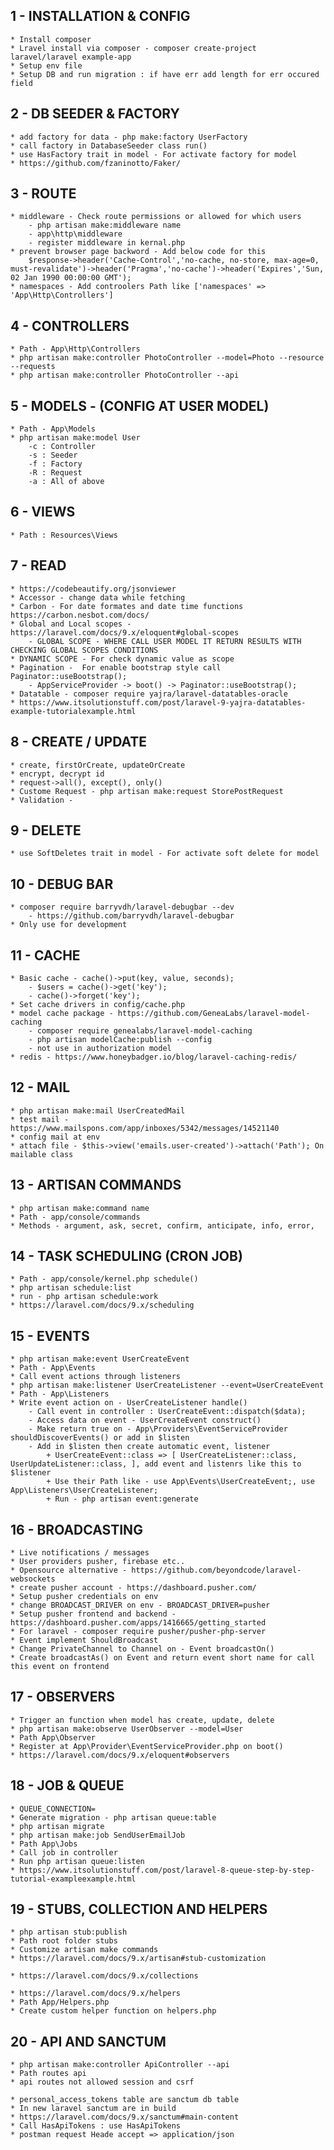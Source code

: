 
1 - INSTALLATION & CONFIG
-------------------------
	* Install composer 
	* Lravel install via composer - composer create-project laravel/laravel example-app
	* Setup env file
	* Setup DB and run migration : if have err add length for err occured field

2 - DB SEEDER & FACTORY
-----------------------
	* add factory for data - php make:factory UserFactory
	* call factory in DatabaseSeeder class run() 
	* use HasFactory trait in model - For activate factory for model
	* https://github.com/fzaninotto/Faker/

3 - ROUTE
---------
	* middleware - Check route permissions or allowed for which users
		- php artisan make:middleware name
		- app\http\middleware
		- register middleware in kernal.php 
	* prevent browser page backword - Add below code for this 
		$response->header('Cache-Control','no-cache, no-store, max-age=0, must-revalidate')->header('Pragma','no-cache')->header('Expires','Sun, 02 Jan 1990 00:00:00 GMT'); 
	* namespaces - Add controolers Path like ['namespaces' => 'App\Http\Controllers']

4 - CONTROLLERS
---------------
	* Path - App\Http\Controllers
	* php artisan make:controller PhotoController --model=Photo --resource --requests
	* php artisan make:controller PhotoController --api

5 - MODELS - (CONFIG AT USER MODEL)
----------
	* Path - App\Models
	* php artisan make:model User
		-c : Controller
		-s : Seeder
		-f : Factory
		-R : Request
		-a : All of above

6 - VIEWS
---------
	* Path : Resources\Views

7 - READ
--------
	* https://codebeautify.org/jsonviewer
	* Accessor - change data while fetching 
	* Carbon - For date formates and date time functions https://carbon.nesbot.com/docs/
	* Global and Local scopes - https://laravel.com/docs/9.x/eloquent#global-scopes
		- GLOBAL SCOPE - WHERE CALL USER MODEL IT RETURN RESULTS WITH CHECKING GLOBAL SCOPES CONDITIONS
	* DYNAMIC SCOPE - For check dynamic value as scope
	* Pagination -  For enable bootstrap style call Paginator::useBootstrap();
		- AppServiceProvider -> boot() -> Paginator::useBootstrap();
	* Datatable - composer require yajra/laravel-datatables-oracle
    * https://www.itsolutionstuff.com/post/laravel-9-yajra-datatables-example-tutorialexample.html

8 - CREATE / UPDATE
----------
	* create, firstOrCreate, updateOrCreate
	* encrypt, decrypt id
	* request->all(), except(), only()
	* Custome Request - php artisan make:request StorePostRequest
	* Validation - 

9 - DELETE
----------
	* use SoftDeletes trait in model - For activate soft delete for model

10 - DEBUG BAR
--------------
    * composer require barryvdh/laravel-debugbar --dev
        - https://github.com/barryvdh/laravel-debugbar
    * Only use for development

11 - CACHE
----------
    * Basic cache - cache()->put(key, value, seconds);
        - $users = cache()->get('key');
        - cache()->forget('key');
    * Set cache drivers in config/cache.php
    * model cache package - https://github.com/GeneaLabs/laravel-model-caching
        - composer require genealabs/laravel-model-caching
        - php artisan modelCache:publish --config
        - not use in authorization model
    * redis - https://www.honeybadger.io/blog/laravel-caching-redis/

12 - MAIL
---------
    * php artisan make:mail UserCreatedMail
    * test mail - https://www.mailspons.com/app/inboxes/5342/messages/14521140
    * config mail at env
    * attach file - $this->view('emails.user-created')->attach('Path'); On mailable class

13 - ARTISAN COMMANDS
---------------------
	* php artisan make:command name
    * Path - app/console/commands
    * Methods - argument, ask, secret, confirm, anticipate, info, error, 

14 - TASK SCHEDULING (CRON JOB)
--------------------
    * Path - app/console/kernel.php schedule()
    * php artisan schedule:list
    * run - php artisan schedule:work
    * https://laravel.com/docs/9.x/scheduling

15 - EVENTS
-----------
	* php artisan make:event UserCreateEvent
    * Path - App\Events
    * Call event actions through listeners
    * php artisan make:listener UserCreateListener --event=UserCreateEvent
    * Path - App\Listeners
    * Write event action on - UserCreateListener handle()
        - Call event in controller : UserCreateEvent::dispatch($data);
        - Access data on event - UserCreateEvent construct()
        - Make return true on - App\Providers\EventServiceProvider shouldDiscoverEvents() or add in $listen
        - Add in $listen then create automatic event, listener
            + UserCreateEvent::class => [ UserCreateListener::class, UserUpdateListener::class, ], add event and listenrs like this to $listener
            + Use their Path like - use App\Events\UserCreateEvent;, use App\Listeners\UserCreateListener;
            + Run - php artisan event:generate

16 - BROADCASTING
-----------------
    * Live notifications / messages
    * User providers pusher, firebase etc..
    * Opensource alternative - https://github.com/beyondcode/laravel-websockets
    * create pusher account - https://dashboard.pusher.com/
    * Setup pusher credentials on env
    * change BROADCAST_DRIVER on env - BROADCAST_DRIVER=pusher
    * Setup pusher frontend and backend - https://dashboard.pusher.com/apps/1416665/getting_started
    * For laravel - composer require pusher/pusher-php-server
    * Event implement ShouldBroadcast
    * Change PrivateChannel to Channel on - Event broadcastOn()
    * Create broadcastAs() on Event and return event short name for call this event on frontend

17 - OBSERVERS
---------------
    * Trigger an function when model has create, update, delete
    * php artisan make:observe UserObserver --model=User
    * Path App\Observer
    * Register at App\Provider\EventServiceProvider.php on boot()
    * https://laravel.com/docs/9.x/eloquent#observers

18 - JOB & QUEUE
--------------
    * QUEUE_CONNECTION=
    * Generate migration - php artisan queue:table
    * php artisan migrate
    * php artisan make:job SendUserEmailJob
    * Path App\Jobs
    * Call job in controller
    * Run php artisan queue:listen
    * https://www.itsolutionstuff.com/post/laravel-8-queue-step-by-step-tutorial-exampleexample.html

19 - STUBS, COLLECTION AND HELPERS
----------------------------------
    * php artisan stub:publish
    * Path root folder stubs
    * Customize artisan make commands
    * https://laravel.com/docs/9.x/artisan#stub-customization

    * https://laravel.com/docs/9.x/collections

    * https://laravel.com/docs/9.x/helpers
    * Path App/Helpers.php
    * Create custom helper function on helpers.php

20 - API AND SANCTUM
--------------------
    * php artisan make:controller ApiController --api
    * Path routes api
    * api routes not allowed session and csrf

    * personal_access_tokens table are sanctum db table 
    * In new laravel sanctum are in build
    * https://laravel.com/docs/9.x/sanctum#main-content
    * Call HasApiTokens : use HasApiTokens
    * postman request Heade accept => application/json 

